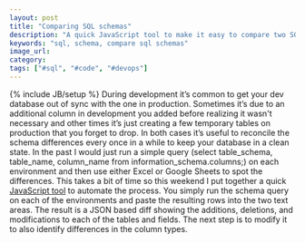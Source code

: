 ```yaml
---
layout: post
title: "Comparing SQL schemas"
description: "A quick JavaScript tool to make it easy to compare two SQL schemas."
keywords: "sql, schema, compare sql schemas"
image_url:
category:
tags: ["#sql", "#code", "#devops"]
---
```

{% include JB/setup %}
During development it’s common to get your dev database out of sync with the one in production. Sometimes it’s due to an additional column in development you added before realizing it wasn't necessary and other times it’s just creating a few temporary tables on production that you forget to drop. In both cases it’s useful to reconcile the schema differences every once in a while to keep your database in a clean state. In the past I would just run a simple query (select table_schema, table_name, column_name from information_schema.columns;) on each environment and then use either Excel or Google Sheets to spot the differences. This takes a bit of time so this weekend I put together a quick <a href="http://dangoldin.com/js-tools/#tab-sql-schema-comparison" target="_blank">JavaScript tool</a> to automate the process. You simply run the schema query on each of the environments and paste the resulting rows into the two text areas. The result is a JSON based diff showing the additions, deletions, and modifications to each of the tables and fields. The next step is to modify it to also identify differences in the column types.
